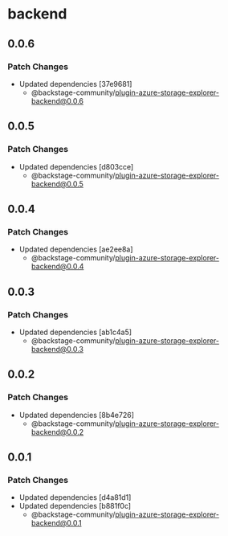 # backend

## 0.0.6

### Patch Changes

- Updated dependencies [37e9681]
  - @backstage-community/plugin-azure-storage-explorer-backend@0.0.6

## 0.0.5

### Patch Changes

- Updated dependencies [d803cce]
  - @backstage-community/plugin-azure-storage-explorer-backend@0.0.5

## 0.0.4

### Patch Changes

- Updated dependencies [ae2ee8a]
  - @backstage-community/plugin-azure-storage-explorer-backend@0.0.4

## 0.0.3

### Patch Changes

- Updated dependencies [ab1c4a5]
  - @backstage-community/plugin-azure-storage-explorer-backend@0.0.3

## 0.0.2

### Patch Changes

- Updated dependencies [8b4e726]
  - @backstage-community/plugin-azure-storage-explorer-backend@0.0.2

## 0.0.1

### Patch Changes

- Updated dependencies [d4a81d1]
- Updated dependencies [b881f0c]
  - @backstage-community/plugin-azure-storage-explorer-backend@0.0.1
